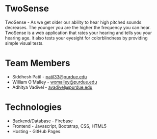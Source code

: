 # TwoSense
TwoSense - As we get older our ability to hear high pitched sounds decreases. 
The younger you are the higher the frequency you can hear. 
TwoSense is a web application that rates your hearing and tells you your hearing age. 
It also tests your eyesight for colorblindness by providing simple visual tests.

# Team Members
* Siddhesh Patil - patil33@purdue.edu
* William O'Malley - womalley@purdue.edu
* Adhitya Vadivel - avadivel@purdue.edu

# Technologies
* Backend/Database - Firebase
* Frontend - Javascript, Bootstrap, CSS, HTML5
* Hosting - GitHub Pages
